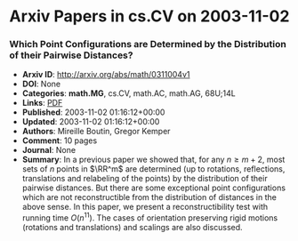 # Arxiv Papers in cs.CV on 2003-11-02
### Which Point Configurations are Determined by the Distribution of their Pairwise Distances?
- **Arxiv ID**: http://arxiv.org/abs/math/0311004v1
- **DOI**: None
- **Categories**: **math.MG**, cs.CV, math.AC, math.AG, 68U;14L
- **Links**: [PDF](http://arxiv.org/pdf/math/0311004v1)
- **Published**: 2003-11-02 01:16:12+00:00
- **Updated**: 2003-11-02 01:16:12+00:00
- **Authors**: Mireille Boutin, Gregor Kemper
- **Comment**: 10 pages
- **Journal**: None
- **Summary**: In a previous paper we showed that, for any $n \ge m+2$, most sets of $n$ points in $\RR^m$ are determined (up to rotations, reflections, translations and relabeling of the points) by the distribution of their pairwise distances. But there are some exceptional point configurations which are not reconstructible from the distribution of distances in the above sense. In this paper, we present a reconstructibility test with running time $O(n^{11})$. The cases of orientation preserving rigid motions (rotations and translations) and scalings are also discussed.



